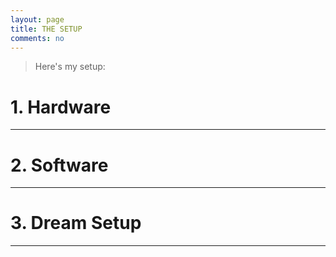 ```yaml
---
layout: page
title: THE SETUP
comments: no
---
```


> Here's my setup:

# 1. Hardware

------

# 2. Software

------

# 3. Dream Setup

------